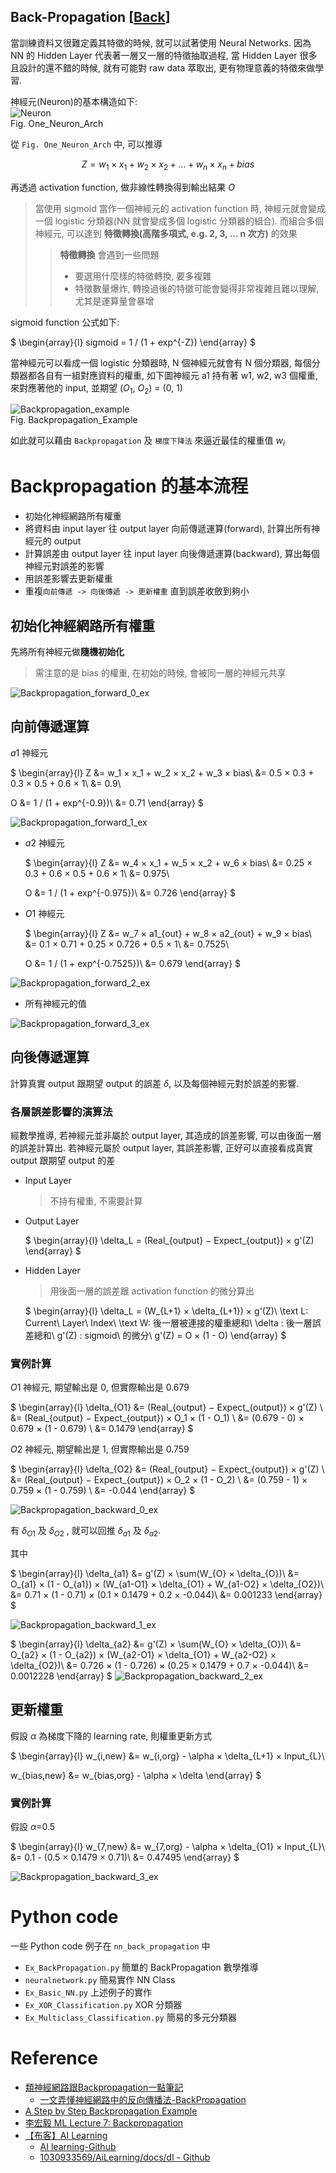 Back-Propagation [[Back](note_DeepLearning.md#Back-Propagation)]
---

當訓練資料又很難定義其特徵的時候, 就可以試著使用 Neural Networks.
因為 NN 的 Hidden Layer 代表著一層又一層的特徵抽取過程, 當 Hidden Layer 很多且設計的還不錯的時候,
就有可能對 raw data 萃取出, 更有物理意義的特徵來做學習.

神經元(Neuron)的基本構造如下: <br>
![Neuron](Neuron.jpg)<br>
Fig. One_Neuron_Arch

從 `Fig. One_Neuron_Arch` 中, 可以推導

$$
Z = w_1 × x_1 + w_2 × x_2 + ... + w_n × x_n + bias
$$

再透過 activation function, 做非線性轉換得到輸出結果 $O$
> 當使用 sigmoid 當作一個神經元的 activation function 時, 神經元就會變成一個 logistic 分類器(NN 就會變成多個 logistic 分類器的組合).
而組合多個神經元, 可以達到 **特徵轉換(高階多項式, e.g. 2, 3, ... n 次方)** 的效果
>> **特徵轉換** 會遇到一些問題
>> + 要選用什麼樣的特徵轉換, 要多複雜
>> + 特徵數量爆炸, 轉換過後的特徵可能會變得非常複雜且難以理解, 尤其是運算量會暴增

sigmoid function 公式如下:

$
\begin{array}{l}
sigmoid = 1 / (1 + exp^{-Z})
\end{array}
$


當神經元可以看成一個 logistic 分類器時, N 個神經元就會有 N 個分類器, 每個分類器都各自有一組對應資料的權重,
如下圖神經元 a1 持有著 w1, w2, w3 個權重, 來對應著他的 input, 並期望 ($O_1$, $O_2$) = (0, 1)

![Backpropagation_example](Backpropagation_example.jpg)<br>
Fig. Backpropagation_Example

如此就可以藉由 `Backpropagation` 及 `梯度下降法` 來逼近最佳的權重值 $w_i$

# Backpropagation 的基本流程

+ 初始化神經網路所有權重
+ 將資料由 input layer 往 output layer 向前傳遞運算(forward), 計算出所有神經元的 output
+ 計算誤差由 output layer 往 input layer 向後傳遞運算(backward), 算出每個神經元對誤差的影響
+ 用誤差影響去更新權重
+ 重複`向前傳遞 -> 向後傳遞 -> 更新權重` 直到誤差收斂到夠小

## 初始化神經網路所有權重

先將所有神經元做**隨機初始化**
> 需注意的是 bias 的權重, 在初始的時候, 會被同一層的神經元共享

![Backpropagation_forward_0_ex](Backpropagation_forward_0_ex.jpg)

## 向前傳遞運算

$a1$ 神經元

$
\begin{array}{l}
Z &= w_1 × x_1 + w_2 × x_2 + w_3 × bias\\
  &= 0.5 × 0.3 + 0.3 × 0.5 + 0.6 × 1\\
  &= 0.9\\

O &= 1 / (1 + exp^{-0.9})\\
  &= 0.71
\end{array}
$

![Backpropagation_forward_1_ex](Backpropagation_forward_1_ex.jpg)

+ $a2$ 神經元

    $
    \begin{array}{l}
    Z &= w_4 × x_1 + w_5 × x_2 + w_6 × bias\\
      &= 0.25 × 0.3 + 0.6 × 0.5 + 0.6 × 1\\
      &= 0.975\\

    O &= 1 / (1 + exp^{-0.975})\\
      &= 0.726
    \end{array}
    $

+ $O1$ 神經元

    $
    \begin{array}{l}
    Z &= w_7 × a1_{out} + w_8 × a2_{out} + w_9 × bias\\
      &= 0.1 × 0.71 + 0.25 × 0.726 + 0.5 × 1\\
      &= 0.7525\\

    O &= 1 / (1 + exp^{-0.7525})\\
      &= 0.679
    \end{array}
    $

![Backpropagation_forward_2_ex](Backpropagation_forward_2_ex.jpg)

+ 所有神經元的值

![Backpropagation_forward_3_ex](Backpropagation_forward_3_ex.jpg)

## 向後傳遞運算

計算真實 output 跟期望 output 的誤差 $\delta$, 以及每個神經元對於誤差的影響.

### 各層誤差影響的演算法

經數學推導, 若神經元並非屬於 output layer, 其造成的誤差影響, 可以由後面一層的誤差計算出.
若神經元屬於 output layer, 其誤差影響, 正好可以直接看成真實 output 跟期望 output 的差

+ Input Layer
    > 不持有權重, 不需要計算

+ Output Layer

    $
    \begin{array}{l}
    \delta_L = (Real_{output} − Expect_{output}) × g'(Z)
    \end{array}
    $

+ Hidden Layer
    > 用後面一層的誤差跟 activation function 的微分算出

    $
    \begin{array}{l}
    \delta_L = (W_{L+1} × \delta_{L+1}) × g'(Z)\\
    \text L: Current\ Layer\ Index\\
    \text W: 後一層被連接的權重總和\\
    \delta : 後一層誤差總和\\
    g'(Z) : sigmoid\ 的微分\\
    g'(Z) = O × (1 - O)
    \end{array}
    $

### 實例計算

$O1$ 神經元, 期望輸出是 0, 但實際輸出是 0.679

$
\begin{array}{l}
\delta_{O1} &= (Real_{output} − Expect_{output}) × g'(Z) \\
         &= (Real_{output} − Expect_{output}) × O_1 × (1 - O_1) \\
         &= (0.679 - 0) × 0.679 × (1 - 0.679) \\
         &= 0.1479
\end{array}
$


$O2$ 神經元, 期望輸出是 1, 但實際輸出是 0.759

$
\begin{array}{l}
\delta_{O2} &= (Real_{output} − Expect_{output}) × g'(Z) \\
         &= (Real_{output} − Expect_{output}) × O_2 × (1 - O_2) \\
         &= (0.759 - 1) × 0.759 × (1 - 0.759) \\
         &= -0.044
\end{array}
$

![Backpropagation_backward_0_ex](Backpropagation_backward_0_ex.jpg)

有 $\delta_{O1}$ 及 $\delta_{O2}$ , 就可以回推 $\delta_{a1}$ 及 $\delta_{a2}$.

其中

$
\begin{array}{l}
\delta_{a1} &= g'(Z) × \sum(W_{O} × \delta_{O})\\
            &= O_{a1} × (1 - O_{a1}) × (W_{a1-O1} × \delta_{O1} + W_{a1-O2} × \delta_{O2})\\
            &= 0.71 × (1 - 0.71) × (0.1 × 0.1479 + 0.2 × -0.044)\\
            &= 0.001233
\end{array}
$

![Backpropagation_backward_1_ex](Backpropagation_backward_1_ex.jpg)

$
\begin{array}{l}
\delta_{a2} &= g'(Z) × \sum(W_{O} × \delta_{O})\\
            &= O_{a2} × (1 - O_{a2}) × (W_{a2-O1} × \delta_{O1} + W_{a2-O2} × \delta_{O2})\\
            &= 0.726 × (1 - 0.726) × (0.25 × 0.1479 + 0.7 × -0.044)\\
            &= 0.0012228
\end{array}
$
![Backpropagation_backward_2_ex](Backpropagation_backward_2_ex.jpg)

## 更新權重

假設 $\alpha$ 為梯度下降的 learning rate, 則權重更新方式

$
\begin{array}{l}
w_{i,new} &= w_{i,org} - \alpha × \delta_{L+1} × Input_{L}\\

w_{bias,new} &= w_{bias,org} - \alpha × \delta
\end{array}
$

### 實例計算

假設 $\alpha$=0.5

$
\begin{array}{l}
w_{7,new} &= w_{7,org} - \alpha × \delta_{O1} × Input_{L}\\
          &= 0.1 - (0.5 × 0.1479 × 0.71)\\
          &= 0.47495
\end{array}
$

![Backpropagation_backward_3_ex](Backpropagation_backward_3_ex.jpg)

# Python code

一些 Python code 例子在 `nn_back_propagation` 中
+ `Ex_BackPropagation.py` 簡單的 BackPropagation 數學推導
+ `neuralnetwork.py` 簡易實作 NN Class
+ `Ex_Basic_NN.py` 上述例子的實作
+ `Ex_XOR_Classification.py` XOR 分類器
+ `Ex_Multiclass_Classification.py` 簡易的多元分類器


# Reference

+ [類神經網路跟Backpropagation一點筆記](http://terrence.logdown.com/posts/1132631-neural-networks-with-backpropagation-one-notes)
    - [一文弄懂神經網路中的反向傳播法-BackPropagation](https://zhuanlan.zhihu.com/p/33668471?from_voters_page=true)
+ [A Step by Step Backpropagation Example](https://mattmazur.com/2015/03/17/a-step-by-step-backpropagation-example/)
+ [李宏毅 ML Lecture 7: Backpropagation](https://hackmd.io/@shaoeChen/B1CoXxvmm/https%3A%2F%2Fhackmd.io%2Fs%2Fr1cqatmI7#%E6%9D%8E%E5%AE%8F%E6%AF%85_ML_Lecture_7)
+ [【布客】AI Learning](https://ailearning.apachecn.org/)
    - [AI learning-Github](https://github.com/apachecn/ailearning)
    - [1030933569/AiLearning/docs/dl - Github](https://github.com/1030933569/AiLearning/tree/master/docs/dl)


